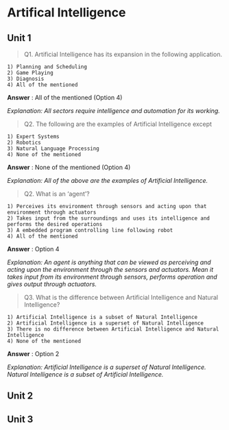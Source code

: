 # Artifical Intelligence

## Unit 1

>  Q1. Artificial Intelligence has its expansion in the following application.

    1) Planning and Scheduling
    2) Game Playing
    3) Diagnosis
    4) All of the mentioned

**Answer**  : All of the mentioned (Option 4)

*Explanation: All sectors require intelligence and automation for its working.*

> Q2. The following are the examples of Artificial Intelligence except

    1) Expert Systems
    2) Robotics
    3) Natural Language Processing
    4) None of the mentioned

**Answer**  : None of the mentioned (Option 4)

*Explanation: All of the above are the examples of Artificial Intelligence.*

> Q2. What is an ‘agent’?

    1) Perceives its environment through sensors and acting upon that environment through actuators
    2) Takes input from the surroundings and uses its intelligence and performs the desired operations
    3) A embedded program controlling line following robot
    4) All of the mentioned

**Answer**  : Option 4

*Explanation: An agent is anything that can be viewed as perceiving and acting upon the environment through the sensors and actuators. Mean it takes input from its environment through sensors, performs operation and gives output through actuators.*

> Q3. What is the difference between Artificial Intelligence and Natural Intelligence?

    1) Artificial Intelligence is a subset of Natural Intelligence
    2) Artificial Intelligence is a superset of Natural Intelligence
    3) There is no difference between Artificial Intelligence and Natural Intelligence
    4) None of the mentioned

**Answer**  : Option 2

*Explanation: Artificial Intelligence is a superset of Natural Intelligence. Natural Intelligence is a subset of Artificial Intelligence.*






## Unit 2


## Unit 3
